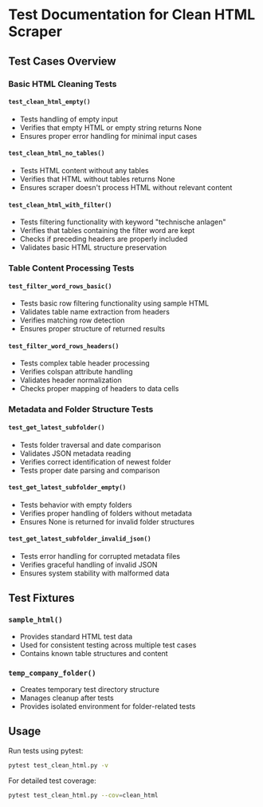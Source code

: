 # Test Documentation for Clean HTML Scraper

## Test Cases Overview

### Basic HTML Cleaning Tests

#### `test_clean_html_empty()`
- Tests handling of empty input
- Verifies that empty HTML or empty string returns None
- Ensures proper error handling for minimal input cases

#### `test_clean_html_no_tables()`
- Tests HTML content without any tables
- Verifies that HTML without tables returns None
- Ensures scraper doesn't process HTML without relevant content

#### `test_clean_html_with_filter()`
- Tests filtering functionality with keyword "technische anlagen"
- Verifies that tables containing the filter word are kept
- Checks if preceding headers are properly included
- Validates basic HTML structure preservation

### Table Content Processing Tests

#### `test_filter_word_rows_basic()`
- Tests basic row filtering functionality using sample HTML
- Validates table name extraction from headers
- Verifies matching row detection
- Ensures proper structure of returned results

#### `test_filter_word_rows_headers()`
- Tests complex table header processing
- Verifies colspan attribute handling
- Validates header normalization
- Checks proper mapping of headers to data cells

### Metadata and Folder Structure Tests

#### `test_get_latest_subfolder()`
- Tests folder traversal and date comparison
- Validates JSON metadata reading
- Verifies correct identification of newest folder
- Tests proper date parsing and comparison

#### `test_get_latest_subfolder_empty()`
- Tests behavior with empty folders
- Verifies proper handling of folders without metadata
- Ensures None is returned for invalid folder structures

#### `test_get_latest_subfolder_invalid_json()`
- Tests error handling for corrupted metadata files
- Verifies graceful handling of invalid JSON
- Ensures system stability with malformed data

## Test Fixtures

### `sample_html()`
- Provides standard HTML test data
- Used for consistent testing across multiple test cases
- Contains known table structures and content

### `temp_company_folder()`
- Creates temporary test directory structure
- Manages cleanup after tests
- Provides isolated environment for folder-related tests

## Usage

Run tests using pytest:
```bash
pytest test_clean_html.py -v
```

For detailed test coverage:
```bash
pytest test_clean_html.py --cov=clean_html
```
